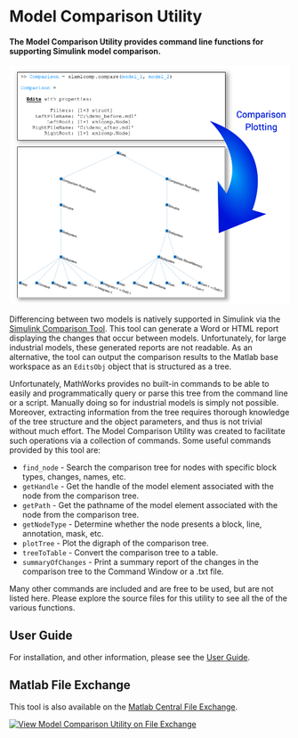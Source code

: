 # Model Comparison Utility
#### The Model Comparison Utility provides command line functions for supporting Simulink model comparison.

<img src="imgs/Cover.png" width="750">

Differencing between two models is natively supported in Simulink via the [Simulink Comparison Tool](https://www.mathworks.com/help/simulink/model-comparison.html). This tool can generate a Word or HTML report displaying the changes that occur between models. Unfortunately, for large industrial models, these generated reports are not readable. As an alternative, the tool can output the comparison results to the Matlab base workspace as an `EditsObj` object that is structured as a tree.

Unfortunately, MathWorks provides no built-in commands to be able to easily and programmatically query or parse this tree from the command line or a script. Manually doing so for industrial models is simply not possible. Moreover, extracting information from the tree requires thorough knowledge of the tree structure and the object parameters, and thus is not trivial without much effort. The Model Comparison Utility was created to facilitate such operations via a collection of commands. Some useful commands provided by this tool are:

* `find_node` - Search the comparison tree for nodes with specific block types, changes, names, etc.
* `getHandle` - Get the handle of the model element associated with the node from the comparison tree.
* `getPath` - Get the pathname of the model element associated with the node from the comparison tree.
* `getNodeType` - Determine whether the node presents a block, line, annotation, mask, etc.
* `plotTree` - Plot the digraph of the comparison tree.
* `treeToTable` - Convert the comparison tree to a table.
* `summaryOfChanges` - Print a summary report of the changes in the comparison tree to the Command Window or a .txt file.

Many other commands are included and are free to be used, but are not listed here. Please explore the source files for this utility to see all the of the various functions.

## User Guide
For installation, and other information, please see the [User Guide](doc/ModelComparisonUtility_UserGuide.pdf).

## Matlab File Exchange
This tool is also available on the [Matlab Central File Exchange](https://www.mathworks.com/matlabcentral/fileexchange/71834-model-comparison-utility).

[![View Model Comparison Utility on File Exchange](https://www.mathworks.com/matlabcentral/images/matlab-file-exchange.svg)](https://www.mathworks.com/matlabcentral/fileexchange/71834-model-comparison-utility)

